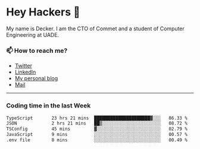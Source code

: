 # Hey Hackers 👋

My name is Decker. I am the CTO of Commet and a student of Computer Engineering at UADE.

### 📫 How to reach me?
- [Twitter](https://x.com/0xDecker) 
- [LinkedIn](https://www.linkedin.com/in/decker-urbano/) 
- [My personal blog](http://decker.sh) 
- [Mail](mailto:me@decker.sh)

---

### Coding time in the last Week

<!--START_SECTION:waka-->

```txt
TypeScript       23 hrs 21 mins  █████████████████████▓░░░   86.33 %
JSON             2 hrs 21 mins   ██▒░░░░░░░░░░░░░░░░░░░░░░   08.72 %
TSConfig         45 mins         ▓░░░░░░░░░░░░░░░░░░░░░░░░   02.79 %
JavaScript       9 mins          ░░░░░░░░░░░░░░░░░░░░░░░░░   00.57 %
.env file        8 mins          ░░░░░░░░░░░░░░░░░░░░░░░░░   00.49 %
```

<!--END_SECTION:waka-->
